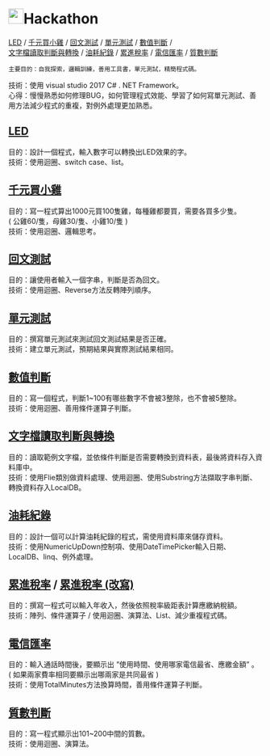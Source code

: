 # <img src=https://static.wixstatic.com/media/5a71f2_0f4c475255a540eeafdb78445852d7fe~mv2.png/v1/fill/w_170,h_170,al_c,usm_0.66_1.00_0.01/5a71f2_0f4c475255a540eeafdb78445852d7fe~mv2.png height=30></img>Hackathon
[LED](https://github.com/KuanTsai/C-Sharp-practice/tree/master/Hackathon20180313/LED) / 
[千元買小雞](https://github.com/KuanTsai/C-Sharp-practice/tree/master/Hackathon20180313/%E5%8D%83%E5%85%83%E8%B2%B7%E5%B0%8F%E9%9B%9E) / 
[回文測試](https://github.com/KuanTsai/C-Sharp-practice/tree/master/Hackathon20180313/%E5%9B%9E%E6%96%87%E6%B8%AC%E8%A9%A6) / 
[單元測試](https://github.com/KuanTsai/C-Sharp-practice/tree/master/Hackathon20180313/%E5%9B%9E%E6%96%87%E6%B8%AC%E8%A9%A6Tests) / 
[數值判斷](https://github.com/KuanTsai/C-Sharp-practice/tree/master/Hackathon20180313/%E6%95%B8%E5%80%BC%E5%88%A4%E6%96%B7) /   
[文字檔讀取判斷與轉換](https://github.com/KuanTsai/C-Sharp-practice/tree/master/Hackathon20180313/%E6%96%87%E5%AD%97%E6%AA%94%E8%AE%80%E5%8F%96%E5%88%A4%E6%96%B7%E8%88%87%E8%BD%89%E6%8F%9B) / 
[油耗紀錄](https://github.com/KuanTsai/C-Sharp-practice/tree/master/Hackathon20180313/%E6%B2%B9%E8%80%97%E7%B4%80%E9%8C%84) / 
[累進稅率](https://github.com/KuanTsai/C-Sharp-practice/tree/master/Hackathon20180313/%E7%B4%AF%E9%80%B2%E7%A8%85%E7%8E%872) / 
[電信匯率](https://github.com/KuanTsai/C-Sharp-practice/tree/master/Hackathon20180313/%E9%9B%BB%E4%BF%A1%E5%8C%AF%E7%8E%87) / 
[質數判斷](https://github.com/KuanTsai/C-Sharp-practice/tree/master/Hackathon20180313/%E8%B3%AA%E6%95%B8%E5%95%8F%E9%A1%8C)

    主要目的：自我探索，邏輯訓練，善用工具書，單元測試，精簡程式碼。
技術：使用 visual studio 2017 C# . NET Framework。  
心得：慢慢熟悉如何修理BUG，如何管理程式效能、學習了如何寫單元測試、善用方法減少程式的重複，對例外處理更加熟悉。  

## [LED](https://github.com/KuanTsai/C-Sharp-practice/tree/master/Hackathon20180313/LED)
目的：設計一個程式，輸入數字可以轉換出LED效果的字。  
技術：使用迴圈、switch case、list。  

## [千元買小雞](https://github.com/KuanTsai/C-Sharp-practice/tree/master/Hackathon20180313/%E5%8D%83%E5%85%83%E8%B2%B7%E5%B0%8F%E9%9B%9E)
目的：寫一程式算出1000元買100隻雞，每種雞都要買，需要各買多少隻。  
( 公雞60/隻，母雞30/隻、小雞10/隻 )  
技術：使用迴圈、邏輯思考。  

## [回文測試](https://github.com/KuanTsai/C-Sharp-practice/tree/master/Hackathon20180313/%E5%9B%9E%E6%96%87%E6%B8%AC%E8%A9%A6)
目的：讓使用者輸入一個字串，判斷是否為回文。  
技術：使用迴圈、Reverse方法反轉陣列順序。  

## [單元測試](https://github.com/KuanTsai/C-Sharp-practice/tree/master/Hackathon20180313/%E5%9B%9E%E6%96%87%E6%B8%AC%E8%A9%A6Tests)
目的：撰寫單元測試來測試回文測試結果是否正確。  
技術：建立單元測試，預期結果與實際測試結果相同。  

## [數值判斷](https://github.com/KuanTsai/C-Sharp-practice/tree/master/Hackathon20180313/%E6%95%B8%E5%80%BC%E5%88%A4%E6%96%B7)
目的：寫一個程式，判斷1~100有哪些數字不會被3整除，也不會被5整除。  
技術：使用迴圈、善用條件運算子判斷。  

## [文字檔讀取判斷與轉換](https://github.com/KuanTsai/C-Sharp-practice/tree/master/Hackathon20180313/%E6%96%87%E5%AD%97%E6%AA%94%E8%AE%80%E5%8F%96%E5%88%A4%E6%96%B7%E8%88%87%E8%BD%89%E6%8F%9B)
目的：讀取範例文字檔，並依條件判斷是否需要轉換到資料表，最後將資料存入資料庫中。  
技術：使用Flie類別做資料處理、使用迴圈、使用Substring方法擷取字串判斷、轉換資料存入LocalDB。  

## [油耗紀錄](https://github.com/KuanTsai/C-Sharp-practice/tree/master/Hackathon20180313/%E6%B2%B9%E8%80%97%E7%B4%80%E9%8C%84)
目的：設計一個可以計算油耗紀錄的程式，需使用資料庫來儲存資料。  
技術：使用NumericUpDown控制項、使用DateTimePicker輸入日期、LocalDB、linq、例外處理。  

## [累進稅率](https://github.com/KuanTsai/C-Sharp-practice/tree/master/Hackathon20180313/%E7%B4%AF%E9%80%B2%E7%A8%85%E7%8E%87) / [累進稅率 (改寫) ](https://github.com/KuanTsai/C-Sharp-practice/tree/master/Hackathon20180313/%E7%B4%AF%E9%80%B2%E7%A8%85%E7%8E%872)
目的：撰寫一程式可以輸入年收入，然後依照稅率級距表計算應繳納稅額。  
技術：陣列、條件運算子 / 使用迴圈、演算法、List、減少重複程式碼。  

## [電信匯率](https://github.com/KuanTsai/C-Sharp-practice/tree/master/Hackathon20180313/%E9%9B%BB%E4%BF%A1%E5%8C%AF%E7%8E%87)
目的：輸入通話時間後，要顯示出 ”使用時間、使用哪家電信最省、應繳金額” 。  
( 如果兩家費率相同要顯示出哪兩家是共同最省 )  
技術：使用TotalMinutes方法換算時間，善用條件運算子判斷。  

## [質數判斷](https://github.com/KuanTsai/C-Sharp-practice/tree/master/Hackathon20180313/%E8%B3%AA%E6%95%B8%E5%95%8F%E9%A1%8C)
目的：寫一程式顯示出101~200中間的質數。  
技術：使用迴圈、演算法。  
